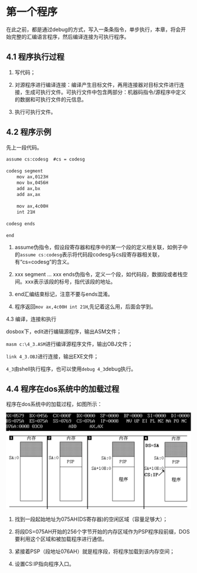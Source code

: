 # 第一个程序

在此之前，都是通过debug的方式，写入一条条指令，单步执行，本章，将会开始完整的汇编语言程序，然后编译连接为可执行程序。

## 4.1 程序执行过程

1. 写代码；

2. 对源程序进行编译连接：编译产生目标文件，再用连接器对目标文件进行连接，生成可执行文件。可执行文件中包含两部分：机器码指令/源程序中定义的数据和可执行文件的元信息。

3. 执行可执行文件。

## 4.2 程序示例

先上一段代码。

```masm
assume cs:codesg  #cs = codesg

codesg segment
    mov ax,0123H
    mov bx,0456H
    add ax,bx
    add ax,ax

    mov ax,4c00H
    int 21H

codesg ends

end
```

1. assume伪指令，假设段寄存器和程序中的某一个段的定义相关联，如例子中的`assume cs:codesg`表示将代码段codesg与cs段寄存器相关联，有“cs=codesg”的含义。

2. xxx segment ... xxx ends伪指令，定义一个段，如代码段，数据段或者栈空间。xxx表示该段的标号，指代该段的地址。

3. end汇编结束标记，注意不要与ends混淆。

4. 程序返回`mov ax,4c00H int 21H`,先记着这么用，后面会学到。

4.3 编译，连接和执行

dosbox下，edit进行编辑源程序，输出ASM文件；

`masm c:\4_3.ASM`进行编译源程序文件，输出OBJ文件；

`link 4_3.OBJ`进行连接，输出EXE文件；

`4_3`由shell执行程序，也可以使用`debug 4_3`debug执行。

## 4.4 程序在dos系统中的加载过程

程序在dos系统中的加载过程，如图所示：

![image](img/4_4程序加载寄存器.jpg)
![image](img/4_4程序加载.jpg)

1. 找到一段起始地址为075AH(DS寄存器)的空闲区域（容量足够大）；

2. 将段DS=075AH开始的256个字节开始的内存区域作为PSP程序段前缀，DOS要利用这个区域和被加载程序进行通信。

3. 紧接着PSP（段地址076AH）就是程序段，将程序加载到该内存空间；

4. 设置CS:IP指向程序入口。
